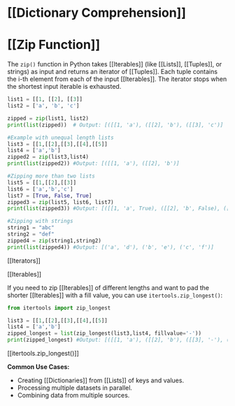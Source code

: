 # [[Dictionary Comprehension]]
# [[Zip Function]] 
The `zip()` function in Python takes [[Iterables]] (like [[Lists]], [[Tuples]], or strings) as input and returns an iterator of [[Tuples]].  Each tuple contains the i-th element from each of the input [[Iterables]].  The iterator stops when the shortest input iterable is exhausted.

```python
list1 = [[1, [[2], [[3]]
list2 = ['a', 'b', 'c']

zipped = zip(list1, list2)
print(list(zipped))  # Output: [([[1, 'a'), ([[2], 'b'), ([[3], 'c')]

#Example with unequal length lists
list3 = [[1,[[2],[[3],[[4],[[5]]
list4 = ['a','b']
zipped2 = zip(list3,list4)
print(list(zipped2)) #Output: [([[1, 'a'), ([[2], 'b')]

#Zipping more than two lists
list5 = [[1,[[2],[[3]]
list6 = ['a','b','c']
list7 = [True, False, True]
zipped3 = zip(list5, list6, list7)
print(list(zipped3)) #Output: [([[1, 'a', True), ([[2], 'b', False), ([[3], 'c', True)]

#Zipping with strings
string1 = "abc"
string2 = "def"
zipped4 = zip(string1,string2)
print(list(zipped4)) #Output: [('a', 'd'), ('b', 'e'), ('c', 'f')]
```

[[Iterators]]

[[Iterables]]


If you need to zip [[Iterables]] of different lengths and want to pad the shorter [[Iterables]] with a fill value, you can use `itertools.zip_longest()`:

```python
from itertools import zip_longest

list3 = [[1,[[2],[[3],[[4],[[5]]
list4 = ['a','b']
zipped_longest = list(zip_longest(list3,list4, fillvalue='-'))
print(zipped_longest) #Output: [([[1, 'a'), ([[2], 'b'), ([[3], '-'), ([[4], '-'), ([[5], '-')]
```

[[itertools.zip_longest()]]

**Common Use Cases:**

* Creating [[Dictionaries]] from [[Lists]] of keys and values.
* Processing multiple datasets in parallel.
* Combining data from multiple sources.


